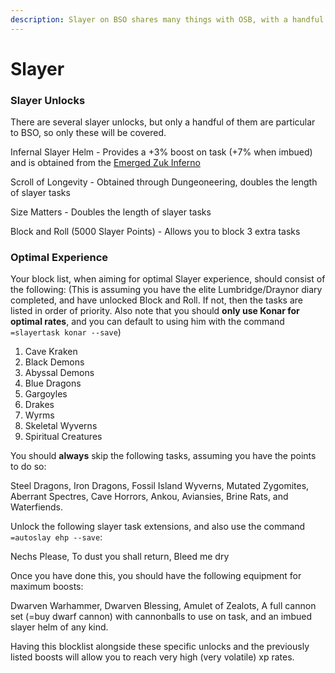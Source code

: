 ```yaml
---
description: Slayer on BSO shares many things with OSB, with a handful of key differences.
---
```


# Slayer

### Slayer Unlocks

There are several slayer unlocks, but only a handful of them are particular to BSO, so only these will be covered.

Infernal Slayer Helm - Provides a +3% boost on task (+7% when imbued) and is obtained from the [Emerged Zuk Inferno](https://bso-wiki.oldschool.gg/minigames/emerged-zuk-inferno)

Scroll of Longevity - Obtained through Dungeoneering, doubles the length of slayer tasks

Size Matters - Doubles the length of slayer tasks

Block and Roll (5000 Slayer Points) - Allows you to block 3 extra tasks

### Optimal Experience

Your block list, when aiming for optimal Slayer experience, should consist of the following: (This is assuming you have the elite Lumbridge/Draynor diary completed, and have unlocked Block and Roll. If not, then the tasks are listed in order of priority. Also note that you should **only use Konar for optimal rates**, and you can default to using him with the command `=slayertask konar --save`)

1. Cave Kraken
2. Black Demons
3. Abyssal Demons
4. Blue Dragons
5. Gargoyles
6. Drakes
7. Wyrms
8. Skeletal Wyverns
9. Spiritual Creatures

You should **always** skip the following tasks, assuming you have the points to do so:

Steel Dragons, Iron Dragons, Fossil Island Wyverns, Mutated Zygomites, Aberrant Spectres, Cave Horrors, Ankou, Aviansies, Brine Rats, and Waterfiends.&#x20;

Unlock the following slayer task extensions, and also use the command `=autoslay ehp --save`:

Nechs Please, To dust you shall return, Bleed me dry

Once you have done this, you should have the following equipment for maximum boosts:

Dwarven Warhammer, Dwarven Blessing, Amulet of Zealots, A full cannon set (=buy dwarf cannon) with cannonballs to use on task, and an imbued slayer helm of any kind.

Having this blocklist alongside these specific unlocks and the previously listed boosts will allow you to reach very high (very volatile) xp rates.&#x20;

